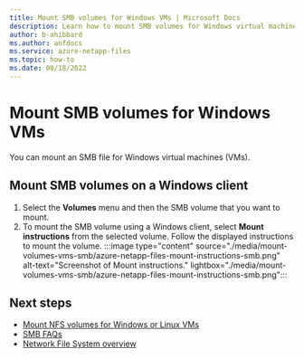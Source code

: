 ```yaml
---
title: Mount SMB volumes for Windows VMs | Microsoft Docs
description: Learn how to mount SMB volumes for Windows virtual machines.
author: b-ahibbard
ms.author: anfdocs
ms.service: azure-netapp-files
ms.topic: how-to
ms.date: 08/18/2022
---
```

# Mount SMB volumes for Windows VMs

You can mount an SMB file for Windows virtual machines (VMs). 

## Mount SMB volumes on a Windows client

1. Select the **Volumes** menu and then the SMB volume that you want to mount. 
1. To mount the SMB volume using a Windows client, select **Mount instructions** from the selected volume. Follow the displayed instructions to mount the volume.
    :::image type="content" source="./media/mount-volumes-vms-smb/azure-netapp-files-mount-instructions-smb.png" alt-text="Screenshot of Mount instructions." lightbox="./media/mount-volumes-vms-smb/azure-netapp-files-mount-instructions-smb.png":::

## Next steps

* [Mount NFS volumes for Windows or Linux VMs](azure-netapp-files-mount-unmount-volumes-for-virtual-machines.md)
* [SMB FAQs](faq-smb.md)
* [Network File System overview](/windows-server/storage/nfs/nfs-overview)
